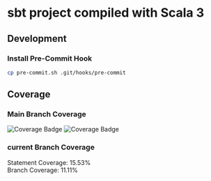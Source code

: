 # sbt project compiled with Scala 3

## Development

### Install Pre-Commit Hook

```bash
cp pre-commit.sh .git/hooks/pre-commit
```

## Coverage

### Main Branch Coverage

![Coverage Badge](https://img.shields.io/endpoint?url=https://gist.githubusercontent.com/TimAltmann/42475f58c90957ef74d0e9dbc805d309/raw/reactive_system_statment_coverage__main.json)
![Coverage Badge](https://img.shields.io/endpoint?url=https://gist.githubusercontent.com/TimAltmann/d7c86228b1156b7e5a074ce8685c6c39/raw/reactive_system_branch_coverage__main.json)

### current Branch Coverage

Statement Coverage: 15.53%\
Branch Coverage: 11.11% 
